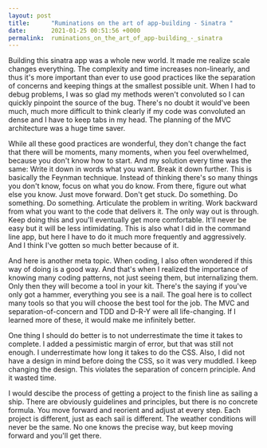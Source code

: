 ```yaml
---
layout: post
title:      "Ruminations on the art of app-building - Sinatra "
date:       2021-01-25 00:51:56 +0000
permalink:  ruminations_on_the_art_of_app-building_-_sinatra
---
```


Building this sinatra app was a whole new world. It made me realize scale changes everything. The complexity and time increases non-linearly, and thus it's more important than ever to use good practices like the separation of concerns and keeping things at the smallest possible unit. When I had to debug problems, I was so glad my methods weren't convoluted so I can quickly pinpoint the source of the bug. There's no doubt it would've been much, much more difficult to think clearly if my code was convoluted an dense and I have to keep tabs in my head. The planning of the  MVC architecture was a huge time saver. 

While all these good practices are wonderful, they don't change the fact that there will be moments, many moments, when you feel overwhelmed, because you don't know how to start. And my solution every time was the same: Write it down in words what you want. Break it down further. This is basically the Feynman technique. Instead of thinking there's so many things you don't know, focus on what you do know. From there, figure out what else you know. Just move forward. Don't get stuck. Do something. Do something. Do something. Articulate the problem in writing. Work backward from what you want to the code that delivers it. The only way out is through. Keep doing this and you'll eventually get more comfortable. It'll never be easy but it will be less intimidating. This is also what I did in the command line app, but here I have to do it much more frequently and aggressively. And I think I've gotten so much better because of it. 

And here is another meta topic. When coding, I also often wondered if this way of doing is a good way. And that's when I realized the importance of knowing many coding patterns, not just seeing them, but internalizing them. Only then they will become a tool in your kit. There's the saying if you've only got a hammer, everything you see is a nail. The goal here is to collect many tools so that you will choose the best tool for the job. The MVC and separation-of-concern and TDD and D-R-Y were all life-changing. If I learned more of these, it would make me infinitely better.

One thing I should do better is to not underrestimate the time it takes to complete. I added a pessimistic margin of error, but that was still not enough. I underrestimate how long it takes to do the CSS. Also, I did not have a design in mind before doing the CSS, so it was very muddled. I keep changing the design. This violates the separation of concern principle. And it wasted time. 

I would descibe the process of getting a project to the finish line as sailing a ship. There are obviously guidelines and principles, but there is no concrete formula. You move forward and reorient and adjust at every step. Each project is different, just as each sail is different. The weather conditions will never be the same. No one knows the precise way, but keep moving forward and you'll get there. 

